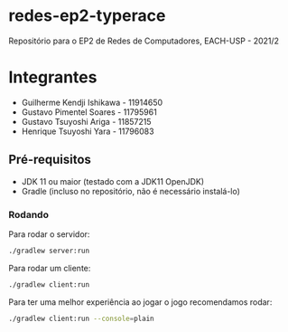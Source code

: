 # redes-ep2-typerace
Repositório para o EP2 de Redes de Computadores, EACH-USP - 2021/2

# Integrantes
* Guilherme Kendji Ishikawa - 11914650
* Gustavo Pimentel Soares   - 11795961
* Gustavo Tsuyoshi Ariga    - 11857215
* Henrique Tsuyoshi Yara    - 11796083

## Pré-requisitos
* JDK 11 ou maior (testado com a JDK11 OpenJDK)
* Gradle (incluso no repositório, não é necessário instalá-lo)

### Rodando
Para rodar o servidor:
```sh
./gradlew server:run
```

Para rodar um cliente:
```sh
./gradlew client:run
```

Para ter uma melhor experiência ao jogar o jogo recomendamos rodar:
```sh
./gradlew client:run --console=plain
```

